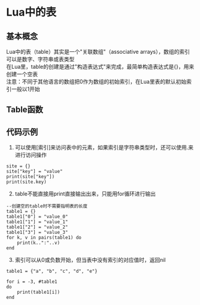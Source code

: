 # Lua中的表

## 基本概念
Lua中的表（table）其实是一个"关联数组"（associative arrays），数组的索引可以是数字、字符串或表类型  
在Lua里，table的创建是通过"构造表达式"来完成，最简单构造表达式是{}，用来创建一个空表  
注意：不同于其他语言的数组把0作为数组的初始索引，在Lua里表的默认初始索引一般以1开始  


## Table函数


## 代码示例
1. 可以使用[索引]来访问表中的元素，如果索引是字符串类型时，还可以使用.来进行访问操作  
```
site = {}
site["key"] = "value"
print(site["key"])
print(site.key)
```
2. table不能直接用print直接输出出来，只能用for循环进行输出
```
--创建空的table时不需要指明表的长度
table1 = {}
table1["0"] = "value_0"
table1["1"] = "value_1"
table1["2"] = "value_2"
table1["3"] = "value_3"
for k, v in pairs(table1) do
	print(k..":"..v)
end
```
3. 索引可以从0或负数开始，但当表中没有索引的对应值时，返回nil
```
table1 = {"a", "b", "c", "d", "e"}

for i = -3, #table1
do 
	print(table1[i])
end
```